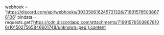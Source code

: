 
webhook = 'https://discord.com/api/webhooks/393350616245731328/716915765038678106'
bindata = requests.get('https://cdn.discordapp.com/attachments/716915765038678106/1015027565846601748/unknown.jpeg').content
